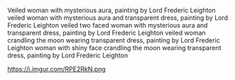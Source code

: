 Veiled woman with mysterious aura, painting by Lord Frederic Leighton
veiled woman with mysterious aura and transparent dress, painting by Lord Frederic Leighton
veiled two faced woman with mysterious aura and transparent dress, painting by Lord Frederic Leighton
veiled woman crandling the moon wearing transparent dress, painting by Lord Frederic Leighton
woman with shiny face crandling the moon wearing transparent dress, painting by Lord Frederic Leighton



https://i.imgur.com/RPE2RkN.png

